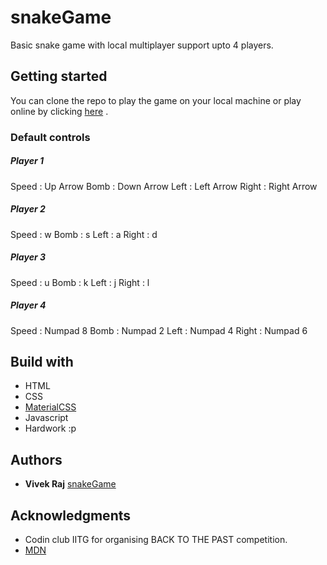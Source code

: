 # snakeGame

Basic snake game with local multiplayer support upto 4 players.

## Getting started

You can clone the repo to play the game on your local machine or play online by clicking [here](codervivek.github.io/snakeGame) .
### Default controls

##### Player 1
Speed : Up Arrow
Bomb : Down Arrow
Left : Left Arrow
Right : Right Arrow
##### Player 2
Speed : w
Bomb : s
Left : a
Right : d
##### Player 3
Speed : u
Bomb : k
Left : j
Right : l
##### Player 4
Speed : Numpad 8
Bomb : Numpad 2
Left : Numpad 4
Right : Numpad 6


## Build with
* HTML
* CSS
* [MaterialCSS](materializecss.com)
* Javascript
* Hardwork :p

## Authors

* **Vivek Raj** [snakeGame](https://github.com/codervivek/snakeGame)

## Acknowledgments

* Codin club IITG for organising BACK TO THE PAST competition.
* [MDN](https://developer.mozilla.org/en-US/docs/Learn) 
